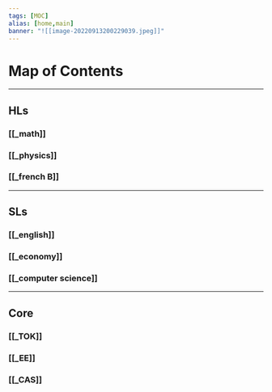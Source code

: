 ```yaml
---
tags: [MOC]
alias: [home,main]
banner: "![[image-20220913200229039.jpeg]]"
---
```

# Map of Contents
___
## HLs
### [[_math]] 
### [[_physics]]
### [[_french B]]
***
## SLs
### [[_english]]
### [[_economy]]
### [[_computer science]]
***
## Core
### [[_TOK]]
### [[_EE]]
### [[_CAS]]
